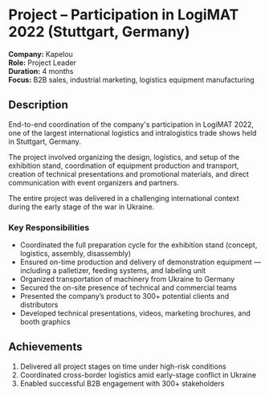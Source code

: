 # Project – Participation in LogiMAT 2022 (Stuttgart, Germany)

**Company:** Kapelou  
**Role:** Project Leader  
**Duration:** 4 months  
**Focus:** B2B sales, industrial marketing, logistics equipment manufacturing

## Description

End-to-end coordination of the company's participation in LogiMAT 2022, one of the largest international logistics and intralogistics trade shows held in Stuttgart, Germany.

The project involved organizing the design, logistics, and setup of the exhibition stand, coordination of equipment production and transport, creation of technical presentations and promotional materials, and direct communication with event organizers and partners.

The entire project was delivered in a challenging international context during the early stage of the war in Ukraine.

### Key Responsibilities

- Coordinated the full preparation cycle for the exhibition stand (concept, logistics, assembly, disassembly)  
- Ensured on-time production and delivery of demonstration equipment — including a palletizer, feeding systems, and labeling unit  
- Organized transportation of machinery from Ukraine to Germany  
- Secured the on-site presence of technical and commercial teams  
- Presented the company’s product to 300+ potential clients and distributors  
- Developed technical presentations, videos, marketing brochures, and booth graphics

## Achievements

1. Delivered all project stages on time under high-risk conditions  
2. Coordinated cross-border logistics amid early-stage conflict in Ukraine  
3. Enabled successful B2B engagement with 300+ stakeholders
